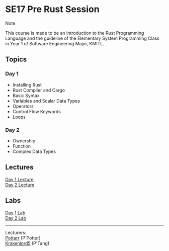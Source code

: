 # SE17 Pre Rust Session

> [!Note]
> This course is made to be an introduction to the Rust Programming Language and the guideline of the Elementary System Programming Class in Year 1 of Software Engineering Major, KMITL.  

## Topics

### Day 1
- Installing Rust
- Rust Compiler and Cargo
- Basic Syntax
- Variables and Scalar Data Types
- Operators
- Control Flow Keywords
- Loops

### Day 2
- Ownership
- Function
- Complex Data Types

## Lectures
[Day 1 Lecture](Lectures/Day1/Day1.md)  
[Day 2 Lecture](Lectures/Day2/Day2.md)  

## Labs
[Day 1 Lab]()  
[Day 2 Lab]()  


---
Lecturers:  
[Pottarr](https://github.com/Pottarr) (P'Potter)  
[Krakenlord5](https://github.com/Krakenlord5) (P'Tang)
